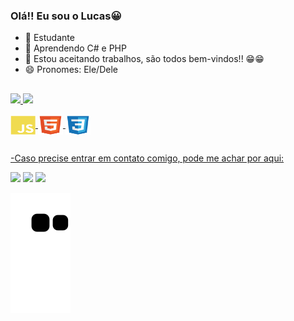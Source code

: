 ### Olá!! Eu sou o Lucas😀

- 🔭 Estudante
- 🌱 Aprendendo C# e PHP
- 👯 Estou aceitando trabalhos, são todos bem-vindos!! 😁😁
- 😄 Pronomes: Ele/Dele

##

<div align="inline_box">
  <a href="https://github.com/lxzcss">
  <img height="180em" src="https://github-readme-stats.vercel.app/api?username=lxzcss&show_icons=true&theme=merko&include_all_commits=true&count_private=true"/>
  <img height="180em" src="https://github-readme-stats.vercel.app/api/top-langs/?username=lxzcss&layout=compact&langs_count=7&theme=merko"/>
</div>
<div style="display: inline_block"><br>
  <img align="center" alt="Rafa-Js" height="30" width="40" src="https://raw.githubusercontent.com/devicons/devicon/master/icons/javascript/javascript-plain.svg">
  <img align="center" alt="Rafa-HTML" height="30" width="40" src="https://raw.githubusercontent.com/devicons/devicon/master/icons/html5/html5-original.svg">
  <img align="center" alt="Rafa-CSS" height="30" width="40" src="https://raw.githubusercontent.com/devicons/devicon/master/icons/css3/css3-original.svg">
 
</div>
  
  ##
 -Caso precise entrar em contato comigo, pode me achar por aqui:
<div> 
  <a href="https://www.instagram.com/iamlucxs_/" target="_blank"><img src="https://img.shields.io/badge/-Instagram-%23E4405F?style=for-the-badge&logo=instagram&logoColor=white" target="_blank"></a>
  <a href = "mailto:lucasilva589@gmail.com"><img src="https://img.shields.io/badge/-Gmail-%23333?style=for-the-badge&logo=gmail&logoColor=white" target="_blank"></a>
  <a href="https://www.linkedin.com/in/lucas-loiola-99b314236/" target="_blank"><img src="https://img.shields.io/badge/-LinkedIn-%230077B5?style=for-the-badge&logo=linkedin&logoColor=white" target="_blank"></a> 
 
   ![snake gif](https://github.com/lxzcss/lxzcss/blob/output/github-contribution-grid-snake.svg)
 
</div>


